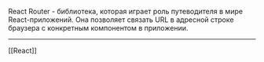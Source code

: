 React Router - библиотека, которая играет роль путеводителя в мире React-приложений. Она позволяет связать URL в адресной строке браузера с конкретным компонентом в приложении.

---
[[React]]
